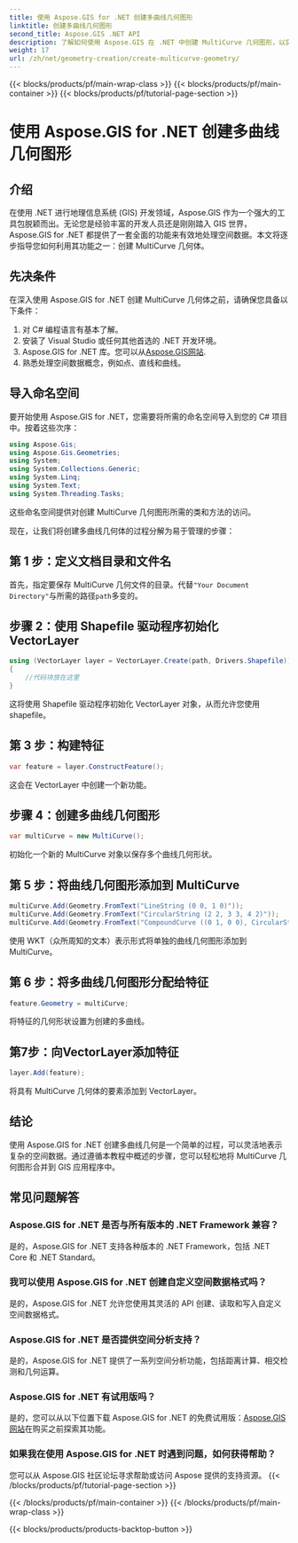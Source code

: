 ```yaml
---
title: 使用 Aspose.GIS for .NET 创建多曲线几何图形
linktitle: 创建多曲线几何图形
second_title: Aspose.GIS .NET API
description: 了解如何使用 Aspose.GIS 在 .NET 中创建 MultiCurve 几何图形，以实现高效的空间数据表示和分析。
weight: 17
url: /zh/net/geometry-creation/create-multicurve-geometry/
---
```


{{< blocks/products/pf/main-wrap-class >}}
{{< blocks/products/pf/main-container >}}
{{< blocks/products/pf/tutorial-page-section >}}

# 使用 Aspose.GIS for .NET 创建多曲线几何图形

## 介绍
在使用 .NET 进行地理信息系统 (GIS) 开发领域，Aspose.GIS 作为一个强大的工具包脱颖而出。无论您是经验丰富的开发人员还是刚刚踏入 GIS 世界，Aspose.GIS for .NET 都提供了一套全面的功能来有效地处理空间数据。本文将逐步指导您如何利用其功能之一：创建 MultiCurve 几何体。
## 先决条件
在深入使用 Aspose.GIS for .NET 创建 MultiCurve 几何体之前，请确保您具备以下条件：
1. 对 C# 编程语言有基本了解。
2. 安装了 Visual Studio 或任何其他首选的 .NET 开发环境。
3.  Aspose.GIS for .NET 库。您可以从[Aspose.GIS网站](https://releases.aspose.com/gis/net/).
4. 熟悉处理空间数据概念，例如点、直线和曲线。

## 导入命名空间
要开始使用 Aspose.GIS for .NET，您需要将所需的命名空间导入到您的 C# 项目中。按着这些次序：

```csharp
using Aspose.Gis;
using Aspose.Gis.Geometries;
using System;
using System.Collections.Generic;
using System.Linq;
using System.Text;
using System.Threading.Tasks;
```
这些命名空间提供对创建 MultiCurve 几何图形所需的类和方法的访问。

现在，让我们将创建多曲线几何体的过程分解为易于管理的步骤：
## 第 1 步：定义文档目录和文件名
首先，指定要保存 MultiCurve 几何文件的目录。代替`"Your Document Directory"`与所需的路径`path`多变的。
## 步骤 2：使用 Shapefile 驱动程序初始化 VectorLayer
```csharp
using (VectorLayer layer = VectorLayer.Create(path, Drivers.Shapefile))
{
    //代码块放在这里
}
```
这将使用 Shapefile 驱动程序初始化 VectorLayer 对象，从而允许您使用 shapefile。
## 第 3 步：构建特征
```csharp
var feature = layer.ConstructFeature();
```
这会在 VectorLayer 中创建一个新功能。
## 步骤 4：创建多曲线几何图形
```csharp
var multiCurve = new MultiCurve();
```
初始化一个新的 MultiCurve 对象以保存多个曲线几何形状。
## 第 5 步：将曲线几何图形添加到 MultiCurve
```csharp
multiCurve.Add(Geometry.FromText("LineString (0 0, 1 0)"));
multiCurve.Add(Geometry.FromText("CircularString (2 2, 3 3, 4 2)"));
multiCurve.Add(Geometry.FromText("CompoundCurve ((0 1, 0 0), CircularString (0 0, 3 3, 6 0))"));
```
使用 WKT（众所周知的文本）表示形式将单独的曲线几何图形添加到 MultiCurve。
## 第 6 步：将多曲线几何图形分配给特征
```csharp
feature.Geometry = multiCurve;
```
将特征的几何形状设置为创建的多曲线。
## 第7步：向VectorLayer添加特征
```csharp
layer.Add(feature);
```
将具有 MultiCurve 几何体的要素添加到 VectorLayer。

## 结论
使用 Aspose.GIS for .NET 创建多曲线几何是一个简单的过程，可以灵活地表示复杂的空间数据。通过遵循本教程中概述的步骤，您可以轻松地将 MultiCurve 几何图形合并到 GIS 应用程序中。
## 常见问题解答
### Aspose.GIS for .NET 是否与所有版本的 .NET Framework 兼容？
是的，Aspose.GIS for .NET 支持各种版本的 .NET Framework，包括 .NET Core 和 .NET Standard。
### 我可以使用 Aspose.GIS for .NET 创建自定义空间数据格式吗？
是的，Aspose.GIS for .NET 允许您使用其灵活的 API 创建、读取和写入自定义空间数据格式。
### Aspose.GIS for .NET 是否提供空间分析支持？
是的，Aspose.GIS for .NET 提供了一系列空间分析功能，包括距离计算、相交检测和几何运算。
### Aspose.GIS for .NET 有试用版吗？
是的，您可以从以下位置下载 Aspose.GIS for .NET 的免费试用版：[Aspose.GIS网站](https://releases.aspose.com/gis/net/)在购买之前探索其功能。
### 如果我在使用 Aspose.GIS for .NET 时遇到问题，如何获得帮助？
您可以从 Aspose.GIS 社区论坛寻求帮助或访问 Aspose 提供的支持资源。
{{< /blocks/products/pf/tutorial-page-section >}}

{{< /blocks/products/pf/main-container >}}
{{< /blocks/products/pf/main-wrap-class >}}

{{< blocks/products/products-backtop-button >}}
